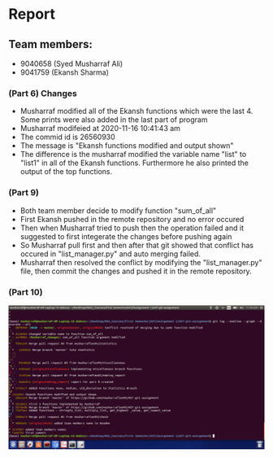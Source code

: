 # Report
## Team members:
* 9040658 (Syed Musharraf Ali)
* 9041759 (Ekansh Sharma)

### (Part 6) Changes
* Musharraf modified all of the Ekansh functions which were the last 4. Some prints were also added in the last part of program
* Musharraf modifeied at 2020-11-16 10:41:43 am
* The commid id is 26560930 
* The message is "Ekansh functions modified and output shown"
* The difference is the musharraf modified the variable name "list" to "list1" in all of the Ekansh functions. Furthermore he also printed the output of the top functions.

### (Part 9)
* Both team member decide to modify function "sum_of_all"
* First Ekansh pushed in the remote repository and no error occured
* Then when Musharraf tried to push then the operation failed and it suggested to first integerate the changes before pushing again
* So Musharraf pull first and then after that git showed that conflict has occured in "list_manager.py" and auto merging failed.
* Musharraf then resolved the conflict by modifying the "list_manager.py" file, then commit the changes and pushed it in the remote repository.

### (Part 10)
![git_log_screenshot](https://github.com/musharrafleo95/AST-git-assignment/blob/master/git_log_graph.png)





